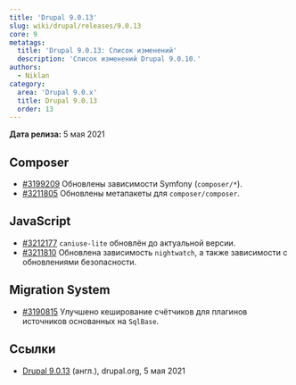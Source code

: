 ```yaml
---
title: 'Drupal 9.0.13'
slug: wiki/drupal/releases/9.0.13
core: 9
metatags:
  title: 'Drupal 9.0.13: Список изменений'
  description: 'Список изменений Drupal 9.0.10.'
authors:
  - Niklan
category:
  area: 'Drupal 9.0.x'
  title: Drupal 9.0.13
  order: 13
---
```


**Дата релиза:** 5 мая 2021

## Composer

* [#3199209](https://www.drupal.org/project/drupal/issues/3199209) Обновлены зависимости Symfony (`composer/*`).
* [#3211805](https://www.drupal.org/project/drupal/issues/3211805) Обновлены метапакеты для `composer/composer`.

## JavaScript

* [#3212177](https://www.drupal.org/project/drupal/issues/3212177) `caniuse-lite` обновлён до актуальной версии.
* [#3211810](https://www.drupal.org/project/drupal/issues/3211810) Обновлена зависимость `nightwatch`, а также зависимости с обновлениями безопасности.

## Migration System

* [#3190815](https://www.drupal.org/project/drupal/issues/3190815) Улучшено кеширование счётчиков для плагинов источников основанных на `SqlBase`.

## Ссылки

- [Drupal 9.0.13](https://www.drupal.org/project/drupal/releases/9.0.13) (англ.), drupal.org, 5 мая 2021
